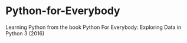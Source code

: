 # Python-for-Everybody
Learning Python from the book Python For Everybody: Exploring Data in Python 3 (2016)
